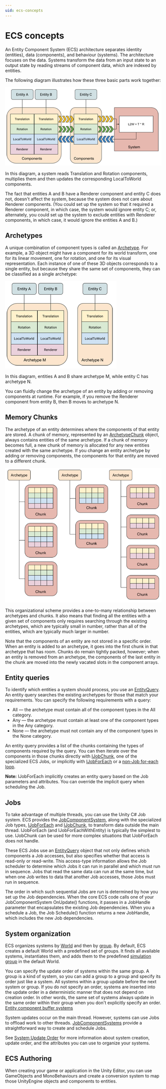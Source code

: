 ```yaml
---
uid: ecs-concepts
---
```

# ECS concepts

An Entity Component System (ECS) architecture separates identity (entities), data (components), and behaviour (systems). The architecture focuses on the data. Systems transform the data from an input state to an output state by reading streams of component data, which are indexed by entities.

The following diagram illustrates how these three basic parts work together:

![](images/ECSBlockDiagram.png)

In this diagram, a system reads Translation and Rotation components, multiplies them and then updates the corresponding LocalToWorld components. 

The fact that entities A and B have a Renderer component and entity C does not, doesn't affect the system, because the system does not care about Renderer components. (You could set up the system so that it required a Renderer component, in which case, the system would ignore entity C; or, alternately, you could set up the system to exclude entities with Renderer components, in which case, it would ignore the entities A and B.)

## Archetypes

A unique combination of component types is called an [Archetype](xref:Unity.Entities.Archetype). For example, a 3D object might have a component for its world transform, one for its linear movement, one for rotation, and one for its visual representation. Each instance of one of these 3D objects corresponds to a single entity, but because they share the same set of components, they can be classified as a single archetype: 

![](images/ArchetypeDiagram.png)

In this diagram, entities A and B share archetype M, while entity C has archetype N. 

You can fluidly change the archetype of an entity by adding or removing components at runtime. For example, if you remove the Renderer component from entity B, then B moves to archetype N.

## Memory Chunks

The archetype of an entity determines where the components of that entity are stored. A chunk of memory, represented by an [ArchetypeChunk](xref:Unity.Entities.ArchetypeChunk) object, always contains entities of the same archetype. If a chunk of memory becomes full, a new chunk of memory is allocated for any new entities created with the same archetype. If you change an entity archetype by adding or removing components, the components for that entity are moved to a different chunk. 

![](images/ArchetypeChunkDiagram.png)

This organizational scheme provides a one-to-many relationship between archetypes and chunks. It also means that finding all the entities with a given set of components only requires searching through the existing archetypes, which are typically small in number, rather than all of the entities, which are typically much larger in number. 

Note that the components of an entity are not stored in a specific order. When an entity is added to an archetype, it goes into the first chunk in that archetype that has room. Chunks do remain tightly packed, however; when an entity is removed from an archetype, the components of the last entity in the chunk are moved into the newly vacated slots in the component arrays.

## Entity queries

To identify which entities a system should process, you use an [EntityQuery](xref:Unity.Entities.EntityQuery). An entity query searches the existing archetypes for those that match your requirements. You can specify the following requirements with a query:

* All — the archetype must contain all of the component types in the All category.
* Any — the archetype must contain at least one of the component types in the Any category.
* None — the archetype must not contain any of the component types in the None category.

An entity query provides a list of the chunks containing the types of components required by the query. You can then iterate over the components in those chunks directly with [IJobChunk](chunk_iteration_job.md), one of the specialized ECS Jobs, or implicitly with [IJobForEach](entity_iteration_job.md) or a [non-Job for-each loop](entity_iteration_foreach.md). 

**Note:** IJobForEach implicitly creates an entity query based on the Job parameters and attributes. You can override the implicit query when scheduling the Job.  


## Jobs

To take advantage of multiple threads, you can use the Unity C# Job system. ECS provides the [JobComponentSystem](xref:Unity.Entites.JobComponentSystem), along with the specialized Job types, [IJobForEach](entity_iteration_job.md) and [IJobChunk](chunk_iteration_job.md), to transform data outside the main thread. IJobForEach (and IJobForEachWithEntity) is typically the simplest to use. IJobChunk can be used for more complex situations that IJobForEach does not handle.

These ECS Jobs use an [EntityQuery](ecs_entity_query.md) object that not only defines which components a Job accesses, but also specifies whether that access is read-only or read-write. This access-type information allows the Job scheduler to determine which Jobs it can run in parallel and which must run in sequence. Jobs that read the same data can run at the same time, but when one Job writes to data that another Job accesses, those Jobs must run in sequence. 

The order in which such sequential Jobs are run is determined by how you set up the Job dependencies. When the core ECS code calls one of your JobComponentSystem OnUpdate() functions, it passes in a JobHandle parameter that encapsulates the existing Job dependencies. When you a schedule a Job, the  Job Schedule() function returns a new JobHandle, which includes the new Job dependencies. 


## System organization

ECS organizes systems by [World](xref:Unity.Entities.World) and then by [group](xref:Unity.Enties.ComponentSystemGroup). By default, ECS creates a default World with a predefined set of groups. It finds all available systems, instantiates them, and adds them to the predefined [simulation group](xref:Unity.Entities.SimulationSystemGroup) in the default World.

You can specify the update order of systems within the same group. A group is a kind of system, so you can add a group to a group and specify its order just like a system. All systems within a group update before the next system or group. If you do not specify an order, systems are inserted into the update order in a deterministic manner that does not depend on creation order. In other words, the same set of systems always update in the same order within their group when you don't explicitly specify an order. [Entity component buffer systems](xref:Unity.Entities.EntityComponentBufferSystem) 

System updates occur on the main thread. However, systems can use Jobs to offload work to other threads. [JobComponentSystems](xref:Unity.entities.JobComponentSystem) provide a straightforward way to create and schedule Jobs. 

See [System Update Order](system_update_order.md) for more information about system creation, update order, and the attributes you can use to organize your systems.


## ECS Authoring

When creating your game or application in the Unity Editor, you can use GameObjects and MonoBehaviours and create a conversion system to map those UnityEngine objects and components to entities.